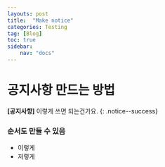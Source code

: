 ```yaml
---
layouts: post
title:  "Make notice"
categories: Testing
tag: [Blog]
toc: true
sidebar:
    nav: "docs"
---
```



# 공지사항 만드는 방법

**[공지사항]** 이렇게 쓰면 되는건가요.
{: .notice--success}

<div class="notice--info">
    <h3>순서도 만들 수 있음</h3>
    <ul>
        <li> 이렇게 </li>
        <li> 저렇게 </li>
    </ul>
</div>
